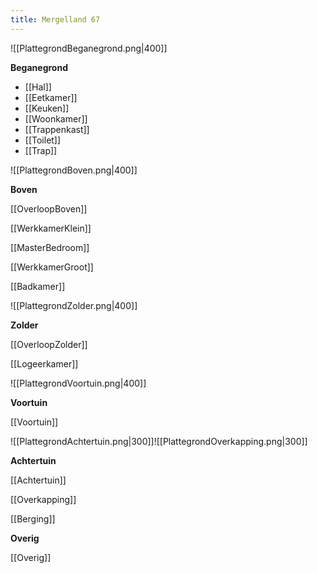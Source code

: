 ```yaml
---
title: Mergelland 67
---
```

![[PlattegrondBeganegrond.png|400]]

**Beganegrond**
- [[Hal]]
- [[Eetkamer]]
- [[Keuken]]
- [[Woonkamer]]
- [[Trappenkast]]
- [[Toilet]]
- [[Trap]]

![[PlattegrondBoven.png|400]]

**Boven**

[[OverloopBoven]]

[[WerkkamerKlein]]

[[MasterBedroom]]

[[WerkkamerGroot]]

[[Badkamer]]

![[PlattegrondZolder.png|400]]

**Zolder**

[[OverloopZolder]]

[[Logeerkamer]]

![[PlattegrondVoortuin.png|400]]

**Voortuin**

[[Voortuin]]

![[PlattegrondAchtertuin.png|300]]![[PlattegrondOverkapping.png|300]]


**Achtertuin**

[[Achtertuin]]

[[Overkapping]]

[[Berging]]

**Overig**

[[Overig]]


